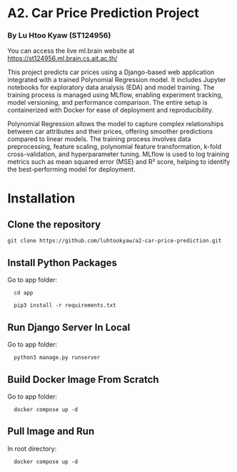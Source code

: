 # A2. Car Price Prediction Project
### By Lu Htoo Kyaw (ST124956)

You can access the live ml.brain website at https://st124956.ml.brain.cs.ait.ac.th/

This project predicts car prices using a Django-based web application integrated with a trained Polynomial Regression model. It includes Jupyter notebooks for exploratory data analysis (EDA) and model training. The training process is managed using MLflow, enabling experiment tracking, model versioning, and performance comparison. The entire setup is containerized with Docker for ease of deployment and reproducibility.

Polynomial Regression allows the model to capture complex relationships between car attributes and their prices, offering smoother predictions compared to linear models. The training process involves data preprocessing, feature scaling, polynomial feature transformation, k-fold cross-validation, and hyperparameter tuning. MLflow is used to log training metrics such as mean squared error (MSE) and R² score, helping to identify the best-performing model for deployment.

# Installation

## Clone the repository

```
git clone https://github.com/luhtookyaw/a2-car-price-prediction.git
```

## Install Python Packages
Go to app folder:

```
  cd app
```
```
  pip3 install -r requirements.txt
```

## Run Django Server In Local
Go to app folder:

```
  python3 manage.py runserver
```

## Build Docker Image From Scratch

Go to app folder:

```
  docker compose up -d
```

## Pull Image and Run
In root directory:

```
  docker compose up -d
```